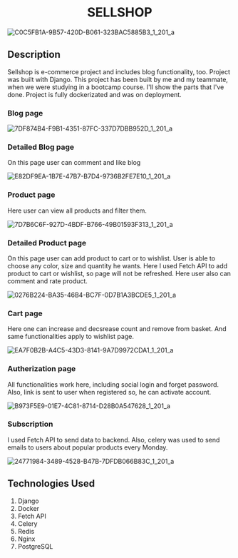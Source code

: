 <h1 align="center";> SELLSHOP </h1>

![C0C5FB1A-9B57-420D-B061-323BAC5885B3_1_201_a](https://user-images.githubusercontent.com/79960958/129231411-7ea4f1c4-afda-4664-9fd4-9959b5d9e65e.jpeg)

<h2> Description </h2>
Sellshop is e-commerce project and includes blog functionality, too. Project was built with Django. This project has been built by me and my teammate, when we were studying in a bootcamp course. I'll show the parts that I've done. Project is fully dockerizated and was on deployment. 
<h3> Blog page </h3>

![7DF874B4-F9B1-4351-87FC-337D7DBB952D_1_201_a](https://user-images.githubusercontent.com/79960958/129233018-efb64e77-bbd7-4036-aba8-26ce80084d5f.jpeg)

<h3> Detailed Blog page </h3>

On this page user can comment and like blog

![E82DF9EA-1B7E-47B7-B7D4-9736B2FE7E10_1_201_a](https://user-images.githubusercontent.com/79960958/129233297-8dd3684f-531b-49c7-be13-ed506d465631.jpeg)

<h3> Product page </h3>
Here user can view all products and filter them.

![7D7B6C6F-927D-4BDF-B766-49B01593F313_1_201_a](https://user-images.githubusercontent.com/79960958/129233583-37316f9b-3f9b-4ac5-982c-946f16ad208b.jpeg)

<h3> Detailed Product page </h3>
On this page user can add product to cart or to wishlist. User is able to choose any color, size and quantity he wants. Here I used Fetch API to add product to cart or wishlist, so page will not be refreshed. Here user also can comment and rate product. 

![0276B224-BA35-46B4-BC7F-0D7B1A3BCDE5_1_201_a](https://user-images.githubusercontent.com/79960958/129234270-8f8e09dd-5bd2-4212-9e1f-6913fa27407c.jpeg)

<h3> Cart page </h3>
 Here one can increase and decsrease count and remove from basket. And same functionalities apply to wishlist page.
 
 ![EA7F0B2B-A4C5-43D3-8141-9A7D9972CDA1_1_201_a](https://user-images.githubusercontent.com/79960958/129234723-19c2c91b-cdf2-431a-add9-a1e99f34d665.jpeg)
 
 <h3> Autherization page </h3>
 All functionalities work here, including social login and forget password. Also, link is sent to user when registered so, he can activate account.
 
 ![B973F5E9-01E7-4C81-8714-D28B0A547628_1_201_a](https://user-images.githubusercontent.com/79960958/129235142-62d22199-ed71-409b-8f6a-9045f2e4c002.jpeg)

<h3> Subscription </h3>
I used Fetch API to send data to backend. Also, celery was used to send emails to users about popular products every Monday.

![24771984-3489-4528-B47B-7DFDB066B83C_1_201_a](https://user-images.githubusercontent.com/79960958/129235544-3c48e7bc-c781-4108-82e9-05993dc74814.jpeg)

<h2> Technologies Used </h2>

1. Django
2. Docker
3. Fetch API
4. Celery
5. Redis
6. Nginx
7. PostgreSQL













